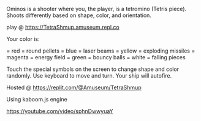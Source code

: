 Ominos is a shooter where you, the player, is a tetromino (Tetris piece). Shoots differently based on shape, color, and orientation. 

play @ https://TetraShmup.amuseum.repl.co

Your color is:

= red = round pellets
= blue = laser beams
= yellow = exploding missiles
= magenta = energy field
= green = bouncy balls
= white = falling pieces

Touch the special symbols on the screen to change shape and color randomly. Use keyboard to move and turn. Your ship will autofire.

Hosted @  https://replit.com/@Amuseum/TetraShmup

Using kaboom.js engine

https://youtube.com/video/sphnDwwyuaY

